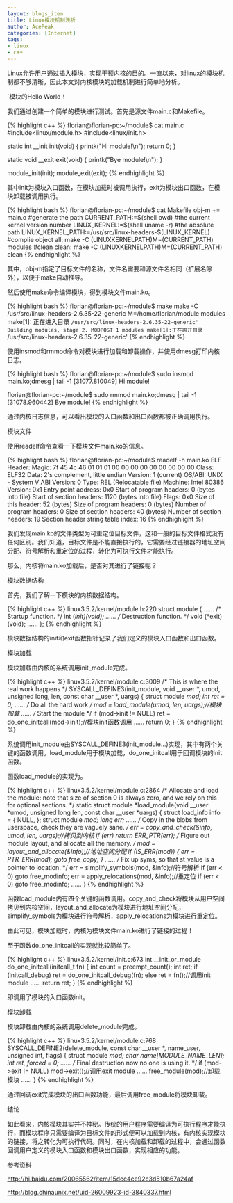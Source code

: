 ```yaml
---
layout: blogs_item
title: Linux模块机制浅析
author: AcePeak
categories: [Internet]
tags:
- linux
- c++
---
```



Linux允许用户通过插入模块，实现干预内核的目的。一直以来，对linux的模块机制都不够清晰，因此本文对内核模块的加载机制进行简单地分析。

`模块的Hello World！

我们通过创建一个简单的模块进行测试。首先是源文件main.c和Makefile。


{% highlight c++ %}
florian@florian-pc:~/module$ cat main.c
#include<linux/module.h>
#include<linux/init.h>

static int __init init(void)
{
    printk("Hi module!\n");
    return 0;
}

static void __exit exit(void)
{
    printk("Bye module!\n");
}

module_init(init);
module_exit(exit);
{% endhighlight %}


其中init为模块入口函数，在模块加载时被调用执行，exit为模块出口函数，在模块卸载被调用执行。

{% highlight bash %}
florian@florian-pc:~/module$ cat Makefile
obj-m += main.o
#generate the path
CURRENT_PATH:=$(shell pwd)
#the current kernel version number
LINUX_KERNEL:=$(shell uname -r)
#the absolute path
LINUX_KERNEL_PATH:=/usr/src/linux-headers-$(LINUX_KERNEL)
#complie object
all:
    make -C (LINUXKERNELPATH)M=(CURRENT_PATH) modules
#clean
clean:
    make -C (LINUXKERNELPATH)M=(CURRENT_PATH) clean
{% endhighlight %}

其中，obj-m指定了目标文件的名称，文件名需要和源文件名相同（扩展名除外），以便于make自动推导。

然后使用make命令编译模块，得到模块文件main.ko。

{% highlight bash %}
florian@florian-pc:~/module$ make
make -C /usr/src/linux-headers-2.6.35-22-generic M=/home/florian/module modules
make[1]: 正在进入目录 `/usr/src/linux-headers-2.6.35-22-generic'
  Building modules, stage 2.
  MODPOST 1 modules
make[1]:正在离开目录 `/usr/src/linux-headers-2.6.35-22-generic'
{% endhighlight %}

使用insmod和rmmod命令对模块进行加载和卸载操作，并使用dmesg打印内核日志。

{% highlight bash %}
florian@florian-pc:~/module$ sudo insmod main.ko;dmesg | tail -1
[31077.810049] Hi module!

florian@florian-pc:~/module$ sudo rmmod main.ko;dmesg | tail -1
[31078.960442] Bye module!
{% endhighlight %}

通过内核日志信息，可以看出模块的入口函数和出口函数都被正确调用执行。

模块文件

使用readelf命令查看一下模块文件main.ko的信息。

{% highlight bash %}
florian@florian-pc:~/module$ readelf -h main.ko
ELF Header:
  Magic:   7f 45 4c 46 01 01 01 00 00 00 00 00 00 00 00 00
  Class:                             ELF32
  Data:                              2's complement, little endian
  Version:                           1 (current)
  OS/ABI:                            UNIX - System V
  ABI Version:                       0
  Type:                              REL (Relocatable file)
  Machine:                           Intel 80386
  Version:                           0x1
  Entry point address:               0x0
  Start of program headers:          0 (bytes into file)
  Start of section headers:          1120 (bytes into file)
  Flags:                             0x0
  Size of this header:               52 (bytes)
  Size of program headers:           0 (bytes)
  Number of program headers:         0
  Size of section headers:           40 (bytes)
  Number of section headers:         19
  Section header string table index: 16
{% endhighlight %}

我们发现main.ko的文件类型为可重定位目标文件，这和一般的目标文件格式没有任何区别。我们知道，目标文件是不能直接执行的，它需要经过链接器的地址空间分配、符号解析和重定位的过程，转化为可执行文件才能执行。

那么，内核将main.ko加载后，是否对其进行了链接呢？

模块数据结构

首先，我们了解一下模块的内核数据结构。

{% highlight c++ %}
linux3.5.2/kernel/module.h:220
struct module
{
    ……
    /* Startup function. */
    int (*init)(void);
    ……
    /* Destruction function. */
    void (*exit)(void);
    ……
};
{% endhighlight %}

模块数据结构的init和exit函数指针记录了我们定义的模块入口函数和出口函数。

模块加载

模块加载由内核的系统调用init_module完成。

{% highlight c++ %}
linux3.5.2/kernel/module.c:3009
/* This is where the real work happens */
SYSCALL_DEFINE3(init_module, void __user *, umod,
       unsigned long, len, const char __user *, uargs)
{
    struct module *mod;
    int ret = 0;
    ……
    /* Do all the hard work */
    mod = load_module(umod, len, uargs);//模块加载
    ……
    /* Start the module */
    if (mod->init != NULL)
       ret = do_one_initcall(mod->init);//模块init函数调用
    ……
    return 0;
}
{% endhighlight %}

系统调用init_module由SYSCALL_DEFINE3(init_module...)实现，其中有两个关键的函数调用。load_module用于模块加载，do_one_initcall用于回调模块的init函数。

函数load_module的实现为。

{% highlight c++ %}
linux3.5.2/kernel/module.c:2864
/* Allocate and load the module: note that size of section 0 is always
   zero, and we rely on this for optional sections. */
static struct module *load_module(void __user *umod,
                unsigned long len,
                const char __user *uargs)
{
    struct load_info info = { NULL, };
    struct module *mod;
    long err;
    ……
    /* Copy in the blobs from userspace, check they are vaguely sane. */
    err = copy_and_check(&info, umod, len, uargs);//拷贝到内核
    if (err)
       return ERR_PTR(err);
    /* Figure out module layout, and allocate all the memory. */
    mod = layout_and_allocate(&info);//地址空间分配
    if (IS_ERR(mod)) {
       err = PTR_ERR(mod);
       goto free_copy;
    }
    ……
    /* Fix up syms, so that st_value is a pointer to location. */
    err = simplify_symbols(mod, &info);//符号解析
    if (err < 0)
       goto free_modinfo;
    err = apply_relocations(mod, &info);//重定位
    if (err < 0)
       goto free_modinfo;
    ……
}
{% endhighlight %}

函数load_module内有四个关键的函数调用。copy_and_check将模块从用户空间拷贝到内核空间，layout_and_allocate为模块进行地址空间分配，simplify_symbols为模块进行符号解析，apply_relocations为模块进行重定位。

由此可见，模块加载时，内核为模块文件main.ko进行了链接的过程！

至于函数do_one_initcall的实现就比较简单了。

{% highlight c++ %}
linux3.5.2/kernel/init.c:673
int __init_or_module do_one_initcall(initcall_t fn)
{
    int count = preempt_count();
    int ret;
    if (initcall_debug)
       ret = do_one_initcall_debug(fn);
    else
       ret = fn();//调用init module
    ……
    return ret;
}
{% endhighlight %}

即调用了模块的入口函数init。

模块卸载

模块卸载由内核的系统调用delete_module完成。

{% highlight c++ %}
linux3.5.2/kernel/module.c:768
SYSCALL_DEFINE2(delete_module, const char __user *, name_user,
        unsigned int, flags)
{
    struct module *mod;
    char name[MODULE_NAME_LEN];
    int ret, forced = 0;
    ……
    /* Final destruction now no one is using it. */
    if (mod->exit != NULL)
       mod->exit();//调用exit module
    ……
    free_module(mod);//卸载模块
    ……
}
{% endhighlight %}

通过回调exit完成模块的出口函数功能，最后调用free_module将模块卸载。

结论

如此看来，内核模块其实并不神秘。传统的用户程序需要编译为可执行程序才能执行，而模块程序只需要编译为目标文件的形式便可以加载到内核，有内核实现模块的链接，将之转化为可执行代码。同时，在内核加载和卸载的过程中，会通过函数回调用户定义的模块入口函数和模块出口函数，实现相应的功能。

参考资料

http://hi.baidu.com/20065562/item/15dcc4ce92c3d510b67a24af

http://blog.chinaunix.net/uid-26009923-id-3840337.html
